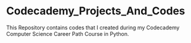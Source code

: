 # Codecademy_Projects_And_Codes

This Repository contains codes that I created during my Codecademy Computer Science Career Path Course in Python.
